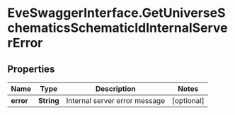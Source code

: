 # EveSwaggerInterface.GetUniverseSchematicsSchematicIdInternalServerError

## Properties
Name | Type | Description | Notes
------------ | ------------- | ------------- | -------------
**error** | **String** | Internal server error message | [optional] 


